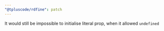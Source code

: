 ```yaml
---
"@tpluscode/rdfine": patch
---
```


It would still be impossible to initialise literal prop, when it allowed `undefined`
